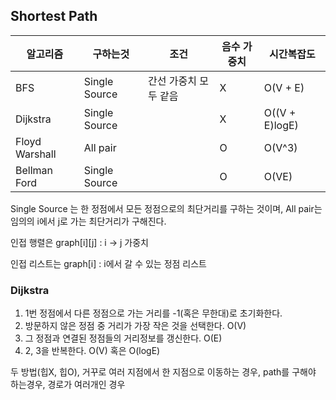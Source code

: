 ## Shortest Path

| 알고리즘       | 구하는것      | 조건                  | 음수 가중치 | 시간복잡도     |
| -------------- | ------------- | --------------------- | ----------- | -------------- |
| BFS            | Single Source | 간선 가중치 모두 같음 | X           | O(V + E)       |
| Dijkstra       | Single Source |                       | X           | O((V + E)logE) |
| Floyd Warshall | All pair      |                       | O           | O(V^3)         |
| Bellman Ford   | Single Source |                       | O           | O(VE)          |

Single Source 는 한 정점에서 모든 정점으로의 최단거리를 구하는 것이며, All pair는 임의의 i에서 j로 가는 최단거리가 구해진다. 



인접 행렬은 graph[i][j\] : i -> j 가중치

인접 리스트는 graph[i] : i에서 갈 수 있는 정점 리스트



### Dijkstra

1. 1번 정점에서 다른 정점으로 가는 거리를 -1(혹은 무한대)로 초기화한다.
2. 방문하지 않은 정점 중 거리가 가장 작은 것을 선택한다. O(V)
3. 그 정점과 연결된 정점들의 거리정보를 갱신한다. O(E)
4. 2, 3을 반복한다. O(V) 혹은 O(logE)



두 방법(힙X, 힙O), 거꾸로 여러 지점에서 한 지점으로 이동하는 경우, path를 구해야 하는경우, 경로가 여러개인 경우